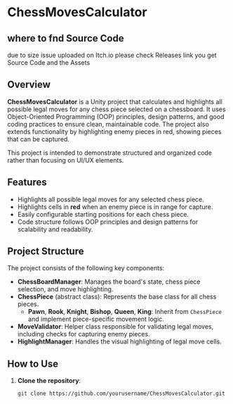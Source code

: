 # ChessMovesCalculator

## where to fnd Source Code
due to size issue uploaded on Itch.io please check Releases link you get Source Code and the Assets 
## Overview

**ChessMovesCalculator** is a Unity project that calculates and highlights all possible legal moves for any chess piece selected on a chessboard. It uses Object-Oriented Programming (OOP) principles, design patterns, and good coding practices to ensure clean, maintainable code. The project also extends functionality by highlighting enemy pieces in red, showing pieces that can be captured.

This project is intended to demonstrate structured and organized code rather than focusing on UI/UX elements.

## Features

- Highlights all possible legal moves for any selected chess piece.
- Highlights cells in **red** when an enemy piece is in range for capture.
- Easily configurable starting positions for each chess piece.
- Code structure follows OOP principles and design patterns for scalability and readability.

## Project Structure

The project consists of the following key components:

- **ChessBoardManager**: Manages the board's state, chess piece selection, and move highlighting.
- **ChessPiece** (abstract class): Represents the base class for all chess pieces.
  - **Pawn**, **Rook**, **Knight**, **Bishop**, **Queen**, **King**: Inherit from `ChessPiece` and implement piece-specific movement logic.
- **MoveValidator**: Helper class responsible for validating legal moves, including checks for capturing enemy pieces.
- **HighlightManager**: Handles the visual highlighting of legal move cells.

## How to Use

1. **Clone the repository**: 
   ```bash
   git clone https://github.com/yourusername/ChessMovesCalculator.git
